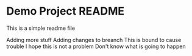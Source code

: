 # Demo Project README

This is a simple readme file

Adding more stuff
Adding changes to breanch
This is bound to cause trouble
I hope this is not a problem
Don't know what is going to happen